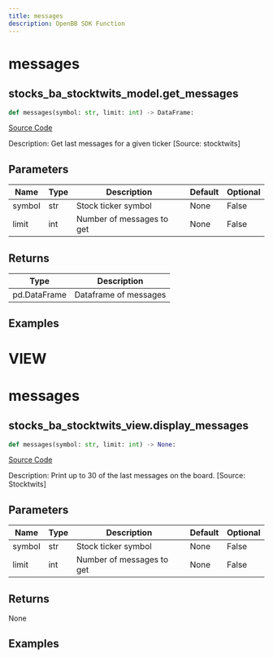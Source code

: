 ```yaml
---
title: messages
description: OpenBB SDK Function
---
```

# messages

## stocks_ba_stocktwits_model.get_messages

```python
def messages(symbol: str, limit: int) -> DataFrame:
```
[Source Code](https://github.com/OpenBB-finance/OpenBBTerminal/tree/main/openbb_terminal/common/behavioural_analysis/stocktwits_model.py#L54)

Description: Get last messages for a given ticker [Source: stocktwits]

## Parameters

| Name | Type | Description | Default | Optional |
| ---- | ---- | ----------- | ------- | -------- |
| symbol | str | Stock ticker symbol | None | False |
| limit | int | Number of messages to get | None | False |

## Returns

| Type | Description |
| ---- | ----------- |
| pd.DataFrame | Dataframe of messages |

## Examples




# VIEW

# messages

## stocks_ba_stocktwits_view.display_messages

```python
def messages(symbol: str, limit: int) -> None:
```
[Source Code](https://github.com/OpenBB-finance/OpenBBTerminal/tree/main/openbb_terminal/common/behavioural_analysis/stocktwits_view.py#L36)

Description: Print up to 30 of the last messages on the board. [Source: Stocktwits]

## Parameters

| Name | Type | Description | Default | Optional |
| ---- | ---- | ----------- | ------- | -------- |
| symbol | str | Stock ticker symbol | None | False |
| limit | int | Number of messages to get | None | False |

## Returns

None

## Examples

